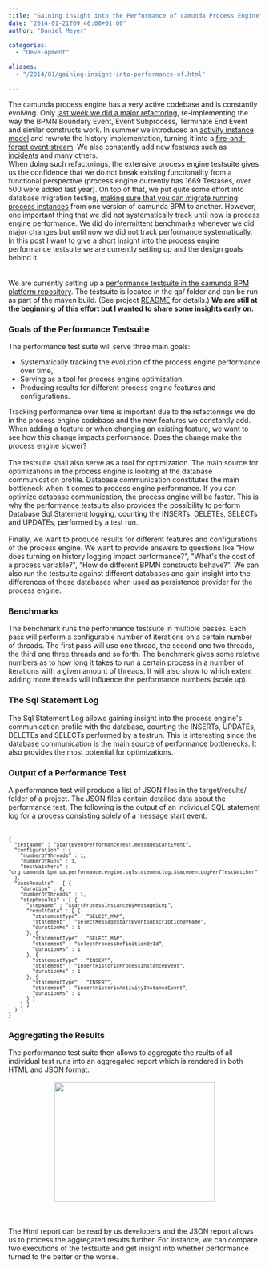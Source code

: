 ```yaml
---
title: "Gaining insight into the Performance of camunda Process Engine"
date: "2014-01-21T09:46:00+01:00"
author: "Daniel Meyer"

categories:
  - "Development"

aliases:
  - "/2014/01/gaining-insight-into-performance-of.html"

---
```


The camunda process engine has a very active codebase and is constantly evolving. Only <a href="https://github.com/camunda/camunda-bpm-platform/commit/202913749dcd3ec88761699340a8bd0529b84e03">last week we did a major refactoring</a>, re-implementing the way the BPMN Boundary Event, Event Subprocess, Terminate End Event and similar constructs work. In summer we introduced an <a href="http://blog.camunda.org/2013/06/introducing-activity-instance-model-to.html">activity instance model</a> and rewrote the history implementation, turning it into a <a href="http://docs.camunda.org/latest/guides/user-guide/#process-engine-history-and-audit-event-log">fire-and-forget event stream</a>.&nbsp;We also constantly add new features such as <a href="http://docs.camunda.org/latest/guides/user-guide/#process-engine-incidents">incidents</a>&nbsp;and many others.<br />
When doing such refactorings, the extensive process engine testsuite gives us the confidence that we do not break existing functionality from a functional perspective (process engine currently has 1669&nbsp;Testases, over 500 were added last year). On top of that, we put quite some effort into database migration testing, <a href="https://github.com/camunda/camunda-bpm-platform/blob/5984ad3ba7552c4e07b5126802059b931753c08a/qa/test-db-instance-migration/test-fixture-70/src/test/java/org/camunda/bpm/qa/upgrade/TestActivityInstanceUpgrade.java">making sure that you can migrate running process instances</a> from one version of camunda BPM to another. However, one important thing that we did not systematically track until now is process engine performance. We did do intermittent benchmarks whenever we did major changes but until now we did not track performance systematically.<br />
In this post I want to give a short insight into the process engine performance testsuite we are currently setting up and the design goals behind it.<br />
<a name='more'></a><br />
<br />
We are currently setting up a <a href="https://github.com/camunda/camunda-bpm-platform/tree/master/qa/performance-tests-engine">performance testsuite in the camunda BPM platform repository</a>. The testsuite is located in the qa/ folder and can be run as part of the maven build. (See project <a href="https://github.com/camunda/camunda-bpm-platform/blob/master/qa/performance-tests-engine/README.md">README</a> for details.) <b>We are still at the beginning of this effort but I wanted to share some insights early on.</b><br />
<h3>
Goals of the Performance Testsuite</h3>
The performance test suite will serve three main goals:<br />
<ul>
<li>Systematically tracking the evolution of the process engine performance over time,</li>
<li>Serving as a tool for process engine optimization,</li>
<li>Producing results for different process engine features and configurations.</li>
</ul>
<div>
Tracking performance over time is important due to the refactorings we do in the process engine codebase and the new features we constantly add. When adding a feature or when changing an existing feature, we want to see how this change impacts performance. Does the change make the process engine slower?</div>
<div>
<br /></div>
<div>
The testsuite shall also serve as a tool for optimization. The main source for optimizations in the process engine is looking at the database communication profile. Database communication constitutes the main bottleneck when it comes to process engine performance. If you can optimize database communication, the process engine will be faster. This is why the performance testsuite also provides the possibility to perform Database Sql Statement logging, counting the INSERTs, DELETEs, SELECTs and UPDATEs, performed by a test run.&nbsp;</div>
<div>
<br /></div>
<div>
Finally, we want to produce results for different features and configurations of the process engine. We want to provide answers to questions like "How does turning on history logging impact performance?", "What's the cost of a process variable?", "How do different BPMN constructs behave?". We can also run the testsuite against different databases and gain insight into the differences of these databases when used as persistence provider for the process engine.</div>
<h3>
Benchmarks</h3>
<div>
The benchmark runs the performance testsuite in multiple passes. Each pass will perform a configurable number of iterations on a certain number of threads. The first pass will use one thread, the second one two threads, the third one three threads and so forth. The benchmark gives some relative numbers as to how long it takes to run a certain process in a number of iterations with a given amount of threads. It will also show to which extent adding more threads will influence the performance numbers (scale up).<br />
<h3>
The Sql Statement Log</h3>
</div>
<div>
The Sql Statement Log allows gaining insight into the process engine's communication profile with the database, counting the INSERTs, UPDATEs, DELETEs and SELECTs performed by a testrun. This is interesting since the database communication is the main source of performance bottlenecks. It also provides the most potential for optimizations.</div>
<h3>
Output of a Performance Test</h3>
<div>
A performance test will produce a list of JSON files in the target/results/ folder of a project. The JSON files contain detailed data about the performance test. The following is the output of an individual SQL statement log for a process consisting solely of a message start event:</div>
<div>
<br /></div>
<br />
<div>
<span style="font-family: Courier New, Courier, monospace; font-size: x-small;">{</span></div>
<div>
<div>
<span style="font-family: Courier New, Courier, monospace; font-size: x-small;">&nbsp; "testName" : "StartEventPerformanceTest.messageStartEvent",</span></div>
<div>
<span style="font-family: Courier New, Courier, monospace; font-size: x-small;">&nbsp; "configuration" : {</span></div>
<div>
<span style="font-family: Courier New, Courier, monospace; font-size: x-small;">&nbsp; &nbsp; "numberOfThreads" : 1,</span></div>
<div>
<span style="font-family: Courier New, Courier, monospace; font-size: x-small;">&nbsp; &nbsp; "numberOfRuns" : 1,</span></div>
<div>
<span style="font-family: Courier New, Courier, monospace; font-size: x-small;">&nbsp; &nbsp; "testWatchers" : "org.camunda.bpm.qa.performance.engine.sqlstatementlog.StatementLogPerfTestWatcher"</span></div>
<div>
<span style="font-family: Courier New, Courier, monospace; font-size: x-small;">&nbsp; },</span></div>
<div>
<span style="font-family: Courier New, Courier, monospace; font-size: x-small;">&nbsp; "passResults" : [ {</span></div>
<div>
<span style="font-family: Courier New, Courier, monospace; font-size: x-small;">&nbsp; &nbsp; "duration" : 8,</span></div>
<div>
<span style="font-family: Courier New, Courier, monospace; font-size: x-small;">&nbsp; &nbsp; "numberOfThreads" : 1,</span></div>
<div>
<span style="font-family: Courier New, Courier, monospace; font-size: x-small;">&nbsp; &nbsp; "stepResults" : [ {</span></div>
<div>
<span style="font-family: Courier New, Courier, monospace; font-size: x-small;">&nbsp; &nbsp; &nbsp; "stepName" : "StartProcessInstanceByMessageStep",</span></div>
<div>
<span style="font-family: Courier New, Courier, monospace; font-size: x-small;">&nbsp; &nbsp; &nbsp; "resultData" : [ {</span></div>
<div>
<span style="font-family: Courier New, Courier, monospace; font-size: x-small;">&nbsp; &nbsp; &nbsp; &nbsp; "statementType" : "SELECT_MAP",</span></div>
<div>
<span style="font-family: Courier New, Courier, monospace; font-size: x-small;">&nbsp; &nbsp; &nbsp; &nbsp; "statement" : "selectMessageStartEventSubscriptionByName",</span></div>
<div>
<span style="font-family: Courier New, Courier, monospace; font-size: x-small;">&nbsp; &nbsp; &nbsp; &nbsp; "durationMs" : 1</span></div>
<div>
<span style="font-family: Courier New, Courier, monospace; font-size: x-small;">&nbsp; &nbsp; &nbsp; }, {</span></div>
<div>
<span style="font-family: Courier New, Courier, monospace; font-size: x-small;">&nbsp; &nbsp; &nbsp; &nbsp; "statementType" : "SELECT_MAP",</span></div>
<div>
<span style="font-family: Courier New, Courier, monospace; font-size: x-small;">&nbsp; &nbsp; &nbsp; &nbsp; "statement" : "selectProcessDefinitionById",</span></div>
<div>
<span style="font-family: Courier New, Courier, monospace; font-size: x-small;">&nbsp; &nbsp; &nbsp; &nbsp; "durationMs" : 1</span></div>
<div>
<span style="font-family: Courier New, Courier, monospace; font-size: x-small;">&nbsp; &nbsp; &nbsp; }, {</span></div>
<div>
<span style="font-family: Courier New, Courier, monospace; font-size: x-small;">&nbsp; &nbsp; &nbsp; &nbsp; "statementType" : "INSERT",</span></div>
<div>
<span style="font-family: Courier New, Courier, monospace; font-size: x-small;">&nbsp; &nbsp; &nbsp; &nbsp; "statement" : "insertHistoricProcessInstanceEvent",</span></div>
<div>
<span style="font-family: Courier New, Courier, monospace; font-size: x-small;">&nbsp; &nbsp; &nbsp; &nbsp; "durationMs" : 1</span></div>
<div>
<span style="font-family: Courier New, Courier, monospace; font-size: x-small;">&nbsp; &nbsp; &nbsp; }, {</span></div>
<div>
<span style="font-family: Courier New, Courier, monospace; font-size: x-small;">&nbsp; &nbsp; &nbsp; &nbsp; "statementType" : "INSERT",</span></div>
<div>
<span style="font-family: Courier New, Courier, monospace; font-size: x-small;">&nbsp; &nbsp; &nbsp; &nbsp; "statement" : "insertHistoricActivityInstanceEvent",</span></div>
<div>
<span style="font-family: Courier New, Courier, monospace; font-size: x-small;">&nbsp; &nbsp; &nbsp; &nbsp; "durationMs" : 1</span></div>
<div>
<span style="font-family: Courier New, Courier, monospace; font-size: x-small;">&nbsp; &nbsp; &nbsp; } ]</span></div>
<div>
<span style="font-family: Courier New, Courier, monospace; font-size: x-small;">&nbsp; &nbsp; } ]</span></div>
<div>
<span style="font-family: Courier New, Courier, monospace; font-size: x-small;">&nbsp; } ]</span></div>
<div>
<span style="font-family: Courier New, Courier, monospace; font-size: x-small;">}</span></div>
</div>
<h3>
Aggregating the Results</h3>
<div>
The performance test suite then allows to aggregate the reults of all individual test runs into an aggregated report which is rendered in both HTML and JSON format:&nbsp;</div>
<div>
<br /></div>
<div class="separator" style="clear: both; text-align: center;">
</div>
<div class="separator" style="clear: both; text-align: center;">
<a href="http://4.bp.blogspot.com/-OHkgUeJSTtg/Ut4uxbWC7wI/AAAAAAAAASA/yxfU02JDbDM/s1600/sql-statement-log-report.png" imageanchor="1" style="margin-left: 1em; margin-right: 1em;"><img border="0" src="http://4.bp.blogspot.com/-OHkgUeJSTtg/Ut4uxbWC7wI/AAAAAAAAASA/yxfU02JDbDM/s1600/sql-statement-log-report.png" height="238" width="320" /></a></div>
<br />
<br />
<br />
<div class="separator" style="clear: both; text-align: left;">
The Html report can be read by us developers and the JSON report allows us to process the aggregated results further. For instance, we can compare two executions of the testsuite and get insight into whether performance turned to the better or the worse.</div>
